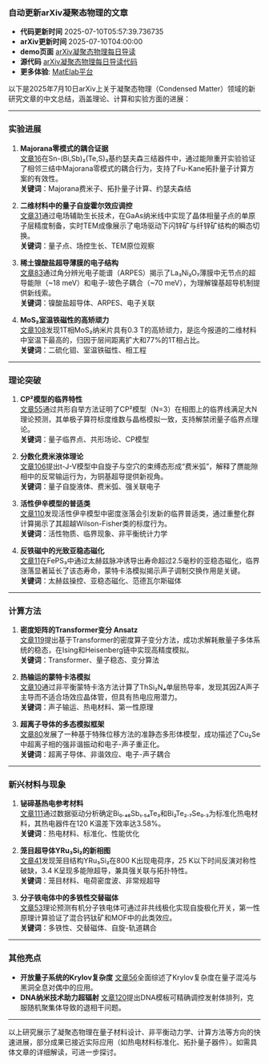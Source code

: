 ### 自动更新arXiv凝聚态物理的文章
  - **代码更新时间** 2025-07-10T05:57:39.736735
  - **arXiv更新时间** 2025-07-10T04:00:00
  - **demo页面** [arXiv凝聚态物理每日导读](https://iopwsy.github.io/arXiv_cond-mat/)
  - **源代码** [arXiv凝聚态物理每日导读代码](https://github.com/iopwsy/arXiv_cond-mat/)
  - **更多体验**: [MatElab平台](https://in.iphy.ac.cn/eln/#/recday)

以下是2025年7月10日arXiv上关于凝聚态物理（Condensed Matter）领域的新研究文章的中文总结，涵盖理论、计算和实验方面的进展：

---

### **实验进展**
1. **Majorana零模式的耦合证据**  
   [文章16](https://arxiv.org/abs/2507.06474)在Sn-(Bi,Sb)₂(Te,S)₃基约瑟夫森三结器件中，通过能隙重开实验验证了相邻三结中Majorana零模式的耦合行为，支持了Fu-Kane拓扑量子计算方案的有效性。  
   **关键词**：Majorana费米子、拓扑量子计算、约瑟夫森结  

2. **二维材料中的量子自旋霍尔效应调控**  
   [文章31](https://arxiv.org/abs/2507.06631)通过电场辅助生长技术，在GaAs纳米线中实现了晶体相量子点的单原子层精度制备，实时TEM成像展示了电场驱动下闪锌矿与纤锌矿结构的瞬态切换。  
   **关键词**：量子点、场控生长、TEM原位观察  

3. **稀土镍酸盐超导薄膜的电子结构**  
   [文章83](https://arxiv.org/abs/2502.17831)通过角分辨光电子能谱（ARPES）揭示了La₃Ni₂O₇薄膜中无节点的超导能隙（~18 meV）和电子-玻色子耦合（~70 meV），为理解镍基超导机制提供新线索。  
   **关键词**：镍酸盐超导体、ARPES、电子关联  

4. **MoS₂室温铁磁性的高矫顽力**  
   [文章108](https://arxiv.org/abs/2507.04905)发现1T相MoS₂纳米片具有0.3 T的高矫顽力，是迄今报道的二维材料中室温下最高的，归因于层间距离扩大和77%的1T相占比。  
   **关键词**：二硫化钼、室温铁磁性、相工程  

---

### **理论突破**
1. **CP²模型的临界特性**  
   [文章55](https://arxiv.org/abs/2507.06283)通过共形自举方法证明了CP²模型（N=3）在相图上的临界线满足大N理论预测，其单极子算符标度维数与晶格模拟一致，支持解禁闭量子临界点理论。  
   **关键词**：量子临界点、共形场论、CP模型  

2. **分数化费米液体理论**  
   [文章106](https://arxiv.org/abs/2507.02508)提出t-J-V模型中自旋子与空穴的束缚态形成“费米弧”，解释了赝能隙相中的反常输运行为，为铜基超导提供新视角。  
   **关键词**：量子自旋液体、费米弧、强关联电子  

3. **活性伊辛模型的普适类**  
   [文章110](https://arxiv.org/abs/2507.06068)发现活性伊辛模型中密度涨落会引发新的临界普适类，通过重整化群计算揭示了其超越Wilson-Fisher类的标度行为。  
   **关键词**：活性物质、临界现象、非平衡统计力学  

4. **反铁磁中的光致亚稳态磁化**  
   [文章11](https://arxiv.org/abs/2507.06371)在FePS₃中通过太赫兹脉冲诱导出寿命超过2.5毫秒的亚稳态磁化，临界涨落显著延长了该态寿命，蒙特卡洛模拟揭示声子调制交换作用是关键。  
   **关键词**：太赫兹操控、亚稳态磁化、范德瓦尔斯磁体  

---

### **计算方法**
1. **密度矩阵的Transformer变分 Ansatz**  
   [文章119](https://arxiv.org/abs/2502.20723)提出基于Transformer的密度算子变分方法，成功求解耗散量子多体系统的稳态，在Ising和Heisenberg链中实现高精度模拟。  
   **关键词**：Transformer、量子稳态、变分算法  

2. **热输运的蒙特卡洛模拟**  
   [文章10](https://arxiv.org/abs/2507.06356)通过非平衡蒙特卡洛方法计算了ThSi₂N₄单层热导率，发现其因ZA声子主导而不适合场效应晶体管，但具有热电应用潜力。  
   **关键词**：声子输运、热电材料、第一性原理  

3. **超离子导体的多态模拟框架**  
   [文章80](https://arxiv.org/abs/2502.07217)发展了一种基于特殊位移方法的准静态多形体模型，成功描述了Cu₂Se中超离子相的强非谐振动和电子-声子重正化。  
   **关键词**：超离子导体、非谐效应、电子-声子耦合  

---

### **新兴材料与现象**
1. **铋碲基热电参考材料**  
   [文章111](https://arxiv.org/abs/2507.06101)通过数据驱动分析确定Bi₀.₄₆Sb₁.₅₄Te₃和Bi₂Te₂.₇Se₀.₃为标准化热电材料，其热电器件在120 K温差下效率达3.58%。  
   **关键词**：热电材料、标准化、性能优化  

2. **笼目超导体YRu₃Si₂的新相图**  
   [文章41](https://arxiv.org/abs/2507.06885)发现笼目结构YRu₃Si₂在800 K出现电荷序，25 K以下时间反演对称性破缺，3.4 K呈现多能隙超导，兼具强关联与拓扑特性。  
   **关键词**：笼目材料、电荷密度波、非常规超导  

3. **分子铁电体中的多铁性交替磁体**  
   [文章53](https://arxiv.org/abs/2507.07039)理论预测有机分子铁电体可通过非共线极化实现自旋极化开关，第一性原理计算验证了混合钙钛矿和MOF中的此类效应。  
   **关键词**：多铁性、交替磁体、自旋-轨道耦合  

---

### **其他亮点**
- **开放量子系统的Krylov复杂度** [文章56](https://arxiv.org/abs/2507.06286)全面综述了Krylov复杂度在量子混沌与黑洞全息对偶中的应用。  
- **DNA纳米技术助力超辐射** [文章120](https://arxiv.org/abs/2503.10791)提出DNA模板可精确调控发射体排列，克服随机聚集体导致的退相干问题。  

---

以上研究展示了凝聚态物理在量子材料设计、非平衡动力学、计算方法等方向的快速进展，部分成果已接近实际应用（如热电材料标准化、拓扑量子器件）。如需具体文章的详细解读，可进一步探讨。
